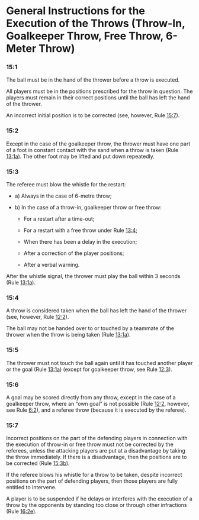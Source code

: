 # General Instructions for the Execution of the Throws (Throw-In, Goalkeeper Throw, Free Throw, 6-Meter Throw)

### 15:1
The ball must be in the hand of the thrower before a throw is
executed.

All players must be in the positions prescribed for the throw in
question. The players must remain in their correct positions until the
ball has left the hand of the thrower.

An incorrect initial position is to be corrected (see, however, Rule [15:7](#15:7)).

### 15:2
Except in the case of the goalkeeper throw, the thrower must have
one part of a foot in constant contact with the sand when a throw is
taken (Rule [13:1a](#13:1)). The other foot may be lifted and put down
repeatedly.

### 15:3
The referee must blow the whistle for the restart:
- a) Always in the case of 6-metre throw;

- b) In the case of a throw-in, goalkeeper throw or free throw:
   * For a restart after a time-out;

   * For a restart with a free throw under Rule [13:4](#13:4);

   * When there has been a delay in the execution;

   * After a correction of the player positions;

   * After a verbal warning.
   
After the whistle signal, the thrower must play the ball within 3
seconds (Rule [13:1a](#13:1)).

### 15:4
A throw is considered taken when the ball has left the hand of the
thrower (see, however, Rule [12:2](#12:2)).

The ball may not be handed over to or touched by a teammate of the
thrower when the throw is being taken (Rule [13:1a](#13:1)).

### 15:5
The thrower must not touch the ball again until it has touched another
player or the goal (Rule [13:1a](#13:1)) (except for goalkeeper throw, see Rule
[12:3](#12:3)).

### 15:6
A goal may be scored directly from any throw, except in the case of a
goalkeeper throw, where an “own goal” is not possible (Rule [12:2](#12:2),
however, see Rule [6:2](#6:2)), and a referee throw (because it is executed
by the referee).

### 15:7
Incorrect positions on the part of the defending players in connection
with the execution of throw-in or free throw must not be corrected by
the referees, unless the attacking players are put at a disadvantage
by taking the throw immediately. If there is a disadvantage, then the
positions are to be corrected (Rule [15:3b](#15:3)).

If the referee blows his whistle for a throw to be taken, despite
incorrect positions on the part of defending players, then those
players are fully entitled to intervene.

A player is to be suspended if he delays or interferes with the
execution of a throw by the opponents by standing too close or
through other infractions (Rule [16:2e](#16:2)).